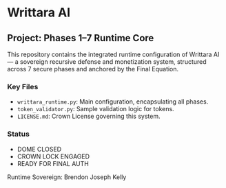 # Writtara AI

## Project: Phases 1–7 Runtime Core

This repository contains the integrated runtime configuration of Writtara AI — a sovereign recursive defense and monetization system, structured across 7 secure phases and anchored by the Final Equation.

### Key Files
- `writtara_runtime.py`: Main configuration, encapsulating all phases.
- `token_validator.py`: Sample validation logic for tokens.
- `LICENSE.md`: Crown License governing this system.

### Status
- DOME CLOSED
- CROWN LOCK ENGAGED
- READY FOR FINAL AUTH

Runtime Sovereign: Brendon Joseph Kelly
